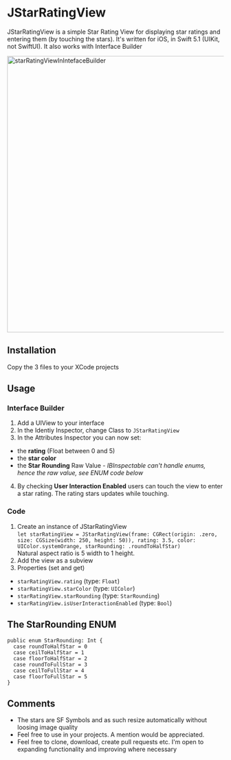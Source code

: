 # JStarRatingView

JStarRatingView is a simple Star Rating View for displaying star ratings and entering them (by touching the stars). It's written for iOS, in Swift 5.1 (UIKit, not SwiftUI). It also works with Interface Builder

<img width="643" alt="starRatingViewInIntefaceBuilder" src="https://user-images.githubusercontent.com/16849127/156575103-4250e43a-6920-4625-84e1-b44805d10074.png">


## Installation
Copy the 3 files to your XCode projects

## Usage
### Interface Builder
1. Add a UIView to your interface
2. In the Identiy Inspector, change Class to `JStarRatingView`
3. In the Attributes Inspector you can now set:
 * the **rating** (Float between 0 and 5)
 * the **star color**
 * the **Star Rounding** Raw Value - *IBInspectable can't handle enums, hence the raw value, see ENUM code below*
4. By checking **User Interaction Enabled** users can touch the view to enter a star rating. The rating stars updates while touching.

### Code
1. Create an instance of JStarRatingView  
`let starRatingView = JStarRatingView(frame: CGRect(origin: .zero, size: CGSize(width: 250, height: 50)), rating: 3.5, color: UIColor.systemOrange, starRounding: .roundToHalfStar)`  
Natural aspect ratio is 5 width to 1 height. 
2. Add the view as a subview
3. Properties (set and get)
 * `starRatingView.rating` (type: `Float`)
 * `starRatingView.starColor` (type: `UIColor`)
 * `starRatingView.starRounding` (type: `StarRounding`)
 * `starRatingView.isUserInteractionEnabled` (type: `Bool`)

## The StarRounding ENUM
`public enum StarRounding: Int {`  
`  case roundToHalfStar = 0`  
`  case ceilToHalfStar = 1`  
`  case floorToHalfStar = 2`  
`  case roundToFullStar = 3`  
`  case ceilToFullStar = 4`  
`  case floorToFullStar = 5`  
`}`

## Comments
* The stars are SF Symbols and as such resize automatically without loosing image quality
* Feel free to use in your projects. A mention would be appreciated. 
* Feel free to clone, download, create pull requests etc. I'm open to expanding functionality and improving where necessary 

